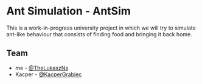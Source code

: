 # Ant Simulation - AntSim

This is a work-in-progress university project in which we will try to simulate ant-like behaviour that consists of finding food and bringing it back home.

## Team
- me - [@TheLukaszNs](https://github.com/TheLukaszNs)
- Kacper - [@KacperGrabiec](https://github.com/KacperGrabiec)
